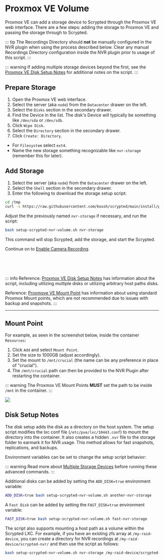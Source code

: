 
# Proxmox VE Volume

Proxmox VE can add a storage device to Scrypted through the Proxmox VE web interface. There are a few steps: adding the storage to Proxmox VE and passing the storage through to Scrypted.

::: tip
The Recordings Directory should **not** be manually configured in the NVR plugin when using the process described below. Clear any manual Recordings Directory configuration inside the NVR plugin prior to usage of this script.
:::

::: warning
If adding multiple storage devices beyond the first, see the [Proxmox VE Disk Setup Notes](#disk-setup-notes) for additional notes on the script.
:::

## Prepare Storage

1. Open the Proxmox VE web interface.
2. Select the server (aka `node`) from the `Datacenter` drawer on the left.
3. Select the `Disks` section in the secondary drawer.
4. Find the Device in the list. The disk's Device will typically be something like `/dev/sda` or `/dev/sdb`.
5. Click `Wipe Disk`.
6. Select the `Directory` section in the secondary drawer.
7. Click `Create: Directory`.
  * For `Filesystem` select `ext4`.
  * Name the new storage something recognizable like `nvr-storage` (remember this for later).


## Add Storage

1. Select the server (aka `node`) from the `Datacenter` drawer on the left.
2. Select the `Shell` section in the secondary drawer.
3. Enter the following to download the storage setup script:

```sh
cd /tmp
curl -s https://raw.githubusercontent.com/koush/scrypted/main/install/proxmox/setup-scrypted-nvr-volume.sh > setup-scrypted-nvr-volume.sh
```

Adjust the the previously named `nvr-storage` if necessary, and run the script:

```sh
bash setup-scrypted-nvr-volume.sh nvr-storage
```

This command will stop Scrypted, add the storage, and start the Scrypted.

Continue on to [Enable Camera Recording](/scrypted-nvr/camera-recording).

<br/>
<br/>
<br/>

::: info
Reference: [Proxmox VE Disk Setup Notes](#disk-setup-notes) has information about the script, including utilizing multiple disks or utilizing arbitrary host paths disks.

Reference: [Proxmove VE Mount Point](#mount-point) has information about using standard Proxmox Mount points, which are not recommended due to issues with backup and snapshots.
:::

---

## Mount Point

For example, as seen in the screenshot below, inside the container `Resources`:

1. Click `Add` and select `Mount Point`.
2. Set the size to 1000GB (adjust accordingly).
3. Set the mount to `/mnt/crucial` (the name can be any preference in place of "crucial").
4. The `/mnt/crucial` path can then be provided to the NVR Plugin after restarting the container.

::: warning
The Proxmox VE Mount Points **MUST** set the path to be inside `/mnt` in the container.
:::

![](/img/scrypted-nvr/proxmox-mount-point.png)

## Disk Setup Notes

The disk setup adds the disk as a directory on the host system. The setup script modifies the lxc conf file (`/etc/pve/lxc/10443.conf`) to mount the directory into the container. It also creates a hidden `.nvr` file to the storage folder to earmark it for NVR usage. This method allows for fast snapshots, replications, and backups.

Environment variables can be set to change the setup script behavior:

::: warning
Read more about [Multiple Storage Devices](/scrypted-nvr/recording-storage.md#multiple-storage-devices) before running these advanced commands.
:::

Additional disks can be added by setting the `ADD_DISK=true` environment variable:

```sh
ADD_DISK=true bash setup-scrypted-nvr-volume.sh another-nvr-storage
```

A `Fast Disk` can be added by setting the `FAST_DISK=true` environment variable:

```sh
FAST_DISK=true bash setup-scrypted-nvr-volume.sh fast-nvr-storage
```

The script also supports mounting a host path as a volume within the Scrypted LXC. For example, if you have an existing zfs array at `/my-raid-device`, you can create a directory for NVR recordings at `/my-raid-device/scrypted-nvr/` and then use the script as follows:

```sh
bash setup-scrypted-nvr-volume.sh nvr-storage /my-raid-device/scrypted-nvr/
```
